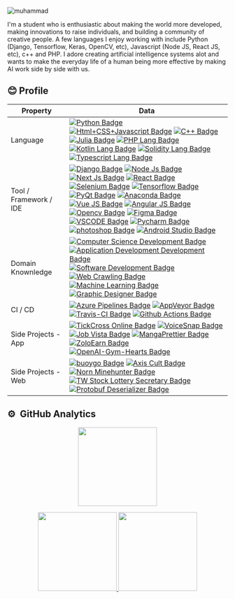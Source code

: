 ![muhammad](https://github.com/BSSE23087/BSSE23087/assets/96386140/b5231186-040c-404d-bdd2-c8c91b4d4c9c)

<p>I'm a student who is enthusiastic about making the world more developed, making innovations to raise individuals, and building a community of creative people. A few languages I enjoy working with include Python (Django, Tensorflow, Keras, OpenCV, etc), Javascript (Node JS, React JS, etc), c++ and PHP. I adore creating artificial intelligence systems alot and wants to make the everyday life of a human being more effective by making AI work side by side with us.</p>

## 😊 Profile
Property                 | Data  
-------------------------|------
Language                 | [![Python Badge](https://img.shields.io/badge/-Python-3776AB?style=flat&logo=Python&logoColor=white)](https://github.com/search?l=Python&q=user%3Absse23087&type=Repositories) [![Html+CSS+Javascript Badge](https://img.shields.io/badge/-Javascript-F7DF1E?style=flat&logo=Javascript&logoColor=white)](https://github.com/search?l=Javascript&q=user%3Absse23087&type=Repositories) [![C++ Badge](https://img.shields.io/badge/-C%20plus%20plus-00599C?style=flat&logo=C%2B%2B&logoColor=white)](https://github.com/search?l=Cpp&q=user%3Absse23087&type=Repositories) [![Julia Badge](https://img.shields.io/badge/-Julia-blueviolet?style=flat&logo=julia&logoColor=white)](https://github.com/search?l=julia&q=user%3Absse23087&type=Repositories) [![PHP Lang Badge](https://img.shields.io/badge/-PHP-7377AD?style=flat&logo=php&logoColor=white)](https://github.com/search?l=php&q=user%3Absse23087&type=Repositories) [![Kotlin Lang Badge](https://img.shields.io/badge/-Kotlin-FF8804?style=flat&logo=Kotlin&logoColor=white)](https://github.com/search?l=kotlin&q=user%3Absse23087&type=Repositories) [![Solidity Lang Badge](https://img.shields.io/badge/-Solidity-64B3A1?style=flat&logo=Solidity&logoColor=white)](https://github.com/search?l=web3&q=user%3Absse23087&type=Repositories) [![Typescript Lang Badge](https://img.shields.io/badge/-Typescript-3178C6?style=flat&logo=typescript&logoColor=white)](https://github.com/search?l=typescript&q=user%3Absse23087&type=Repositories)
Tool / Framework / IDE    | [![Django Badge](https://img.shields.io/badge/-Django-033829?style=flat&logo=django&logoColor=white)](https://github.com/search?l=Django&q=user%3Absse23087&type=Repositories) [![Node Js Badge](https://img.shields.io/badge/-Node%20Js-339933?style=flat&logo=node.js&logoColor=white)](https://github.com/search?l=node%20js&q=user%3Absse23087&type=Repositories) [![Next Js Badge](https://img.shields.io/badge/-Next%20Js-000000?style=flat&logo=next.js&logoColor=white)](https://github.com/search?l=next%20js&q=user%3Absse23087&type=Repositories) [![React Badge](https://img.shields.io/badge/-React-61DAFB?style=flat&logo=react&logoColor=white)](https://github.com/search?l=React&q=user%3Absse23087&type=Repositories) [![Selenium Badge](https://img.shields.io/badge/-Selenium-43B02A?style=flat&logo=selenium&logoColor=white)](https://github.com/search?l=Selenium&q=user%3Absse23087&type=Repositories) [![Tensorflow Badge](https://img.shields.io/badge/-Tensorflow-F1B534?style=flat&logo=tensorflow&logoColor=white)](https://github.com/search?l=Tensorflow&q=user%3Absse23087&type=Repositories) [![PyQt Badge](https://img.shields.io/badge/-PyQt-41CD52?style=flat&logo=Qt&logoColor=white)](https://github.com/search?l=pyqt&q=user%3Absse23087&type=Repositories) [![Anaconda Badge](https://img.shields.io/badge/-Anaconda-46A267?style=flat&logo=anaconda&logoColor=white)](https://github.com/search?l=Python&q=user%3Absse23087&type=Repositories) [![Vue JS Badge](https://img.shields.io/badge/-Vue%20JS-32475B?style=flat&logo=javascript&logoColor=white)](https://github.com/search?l=Javascript&q=user%3Absse23087&type=Repositories) [![Angular JS Badge](https://img.shields.io/badge/-Angular-DD0031?style=flat&logo=angular&logoColor=white)](https://github.com/search?l=angular&q=user%3Absse23087&type=Repositories) [![Opencv Badge](https://img.shields.io/badge/-OpenCV-051DF0?style=flat&logo=python&logoColor=white)](https://github.com/search?l=Python&q=user%3Absse23087&type=Repositories) [![Figma Badge](https://img.shields.io/badge/-Figma-9E55F1?style=flat&logo=figma&logoColor=white)](https://www.figma.com/@bsse23087) [![VSCODE Badge](https://img.shields.io/badge/-VS%20Code-007ACC?style=flat&logo=visualstudiocode&logoColor=white)](https://github.com/bsse23087) [![Pycharm Badge](https://img.shields.io/badge/-Pycharm-24D38C?style=flat&logo=pycharm&logoColor=white)](https://github.com/search?l=Python&q=user%3Absse23087&type=Repositories) [![photoshop Badge](https://img.shields.io/badge/-Photoshop-26C9FF?style=flat&logo=Adobe-Photoshop&logoColor=white)](https://github.com/search?l=html&q=user%3Absse23087&type=Repositories) [![Android Studio Badge](https://img.shields.io/badge/-Android%20Studio-3DDC84?style=flat&logo=android-studio&logoColor=white)](https://github.com/search?l=android&q=user%3Absse23087&type=Repositories) 
Domain Knownledge        | [![Computer Science Development Badge](https://img.shields.io/badge/-Computer%20Science-FAB040?style=flat&logoColor=white)](https://github.com/search?q=user%bsse23087&type=Repositories) [![Application Development Development Badge](https://img.shields.io/badge/-Application%20Development-4C8CBF?style=flat&logoColor=white)](https://github.com/search?q=user%bsse23087&type=Repositories) [![Software Development Badge](https://img.shields.io/badge/-Software%20Development-FF6600?style=flat&logoColor=white)](https://github.com/search?q=user%bsse23087&type=Repositories) [![Web Crawling Badge](https://img.shields.io/badge/-Web%20Crawling-036CB5?style=flat&logoColor=white)](https://github.com/search?q=user%bsse23087&type=Repositories) [![Machine Learning Badge](https://img.shields.io/badge/-Machine%20Learning-01D277?style=flat&logoColor=white)](https://github.com/search?q=user%bsse23087&type=Repositories) [![Graphic Designer Badge](https://img.shields.io/badge/-Graphic%20Designer-9E55F1?style=flat&logoColor=white)](https://github.com/search?q=user%bsse23087&type=Repositories)
CI / CD                  | [![Azure Pipelines Badge](https://img.shields.io/badge/-Azure%20Pipelines-2560E0?style=flat&logo=Azure-Pipelines&logoColor=white)](https://github.com/search?q=user%bsse23087&type=Repositories) [![AppVeyor Badge](https://img.shields.io/badge/-AppVeyor-00B3E0?style=flat&logo=AppVeyor&logoColor=white)](https://github.com/search?q=user%bsse23087&type=Repositories) [![Travis-CI Badge](https://img.shields.io/badge/-Travis%20CI-3EAAAF?style=flat&logo=Travis-CI&logoColor=white)](https://github.com/search?q=user%bsse23087&type=Repositories) [![Github Actions Badge](https://img.shields.io/badge/-Github%20Actions-2088FF?style=flat&logo=Github-Actions&logoColor=white)](https://github.com/search?q=user%bsse23087&type=Repositories)
Side Projects - App <img width=200/> | [![TickCross Online Badge](https://img.shields.io/badge/-TickCross%20Online-F7DF1E?style=flat&logoColor=white)](https://github.com/bsse23087/) [![VoiceSnap Badge](https://img.shields.io/badge/-VoiceSnap-darkorange?style=flat&logoColor=white)](https://github.com/bsse23087/) [![Job Vista Badge](https://img.shields.io/badge/-Job%20Vista-000000?style=flat&logoColor=white)](https://github.com/bsse23087/) [![MangaPrettier Badge](https://img.shields.io/badge/-MangaPrettier-orange?style=flat&logoColor=white)](https://github.com/bsse23087/) [![ZoloEarn Badge](https://img.shields.io/badge/-ZoloEarn-deepskyblue?style=flat&logoColor=white)](https://github.com/bsse23087/) [![OpenAI-Gym-Hearts Badge](https://img.shields.io/badge/-OpenAI%20Gym%20Hearts-darkslateblue?style=flat&logoColor=white)](https://github.com/bsse23087/)
Side Projects - Web      | [![buoygo Badge](https://img.shields.io/badge/-Bouygo-red?style=flat&logoColor=white)](https://github.com/bsse23087/) [![Axis Cult Badge](https://img.shields.io/badge/-Axis%20Cult-00eeff?style=flat&logoColor=white)](https://github.com/bsse23087/) [![Norn Minehunter Badge](https://img.shields.io/badge/-Norn%20Minehunter-gold?style=flat&logoColor=white)](https://github.com/bsse23087/) [![TW Stock Lottery Secretary Badge](https://img.shields.io/badge/-TW%20Stock%20Lottery%20Secretary-3b5998?style=flat&logoColor=white)](https://www.facebook.com/%E8%82%A1%E7%A5%A8%E6%8A%BD%E7%B1%A4%E5%B0%8F%E7%A7%98%E6%9B%B8-115560563215006/) [![Protobuf Deserializer Badge](https://img.shields.io/badge/-Protobuf%20Deserializer-red?style=flat&logoColor=white)](https://protobuf-deserializer.zmcx16.moe/)

## ⚙️ &nbsp;GitHub Analytics

<p align="center">
<img height="180em" src="https://github-readme-streak-stats.herokuapp.com?user=bsse23087&theme=algolia&date_format=M%20j%5B%2C%20Y%5D&fire=FF8623"/>
</p>

<p align="center">
<a href="https://github.com/bsse23087">
  <img height="180em" src="https://github-readme-stats-eight-theta.vercel.app/api?username=bsse23087&show_icons=true&theme=algolia&include_all_commits=true&count_private=true"/>
  <img height="180em" src="https://github-readme-stats-eight-theta.vercel.app/api/top-langs/?username=bsse23087&layout=compact&langs_count=8&theme=algolia"/>
</a>
</p>


